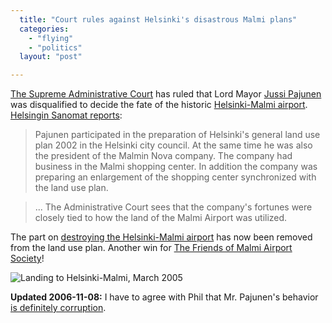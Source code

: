 ```yaml
---
  title: "Court rules against Helsinki's disastrous Malmi plans"
  categories: 
    - "flying"
    - "politics"
  layout: "post"

---
```

[The Supreme Administrative Court][1] has ruled that Lord Mayor [Jussi Pajunen][2] was disqualified to decide the fate of the historic [Helsinki-Malmi airport][3]. [Helsingin Sanomat reports][4]:

> Pajunen participated in the preparation of Helsinki's general land use plan 2002 in the Helsinki city council. At the same time he was also the president of the Malmin Nova company. The company had business in the Malmi shopping center. In addition the company was preparing an enlargement of the shopping center synchronized with the land use plan.

> ... The Administrative Court sees that the company's fortunes were closely tied to how the land of the Malmi Airport was utilized.

The part on [destroying the Helsinki-Malmi airport][5] has now been removed from the land use plan. Another win for [The Friends of Malmi Airport Society][6]!

![Landing to Helsinki-Malmi, March 2005](https://s3.eu-central-1.amazonaws.com/bergie-iki-fi/Landing-to-EFHF-with-OH-PRT.jpg)

__Updated 2006-11-08:__ I have to agree with Phil that Mr. Pajunen's behavior [is definitely corruption][7].

[1]: http://www.kho.fi/en/
[2]: http://www.hel.fi/wps/portal/Helsinki_en/Artikkeli?WCM_GLOBAL_CONTEXT=/en/Helsinki/City+government/Mayors/Lord+Mayor+Jussi+Pajunen
[3]: http://www.finavia.fi/airport_helsinki-malmi
[4]: http://www.hs.fi/kaupunki/artikkeli/KHO+Pajunen+oli+esteellinen+p%C3%A4%C3%A4tt%C3%A4m%C3%A4%C3%A4n+Malmin+lentokent%C3%A4st%C3%A4/1135222827665?ref=rss
[5]: http://bergie.iki.fi/blog/historical_helsinki-malmi_airport_threatened/
[6]: http://www.pelastamalmi.org/en/index.html
[7]: http://www.finlandforthought.net/2006/11/08/this-is-defnitely-corruption/
